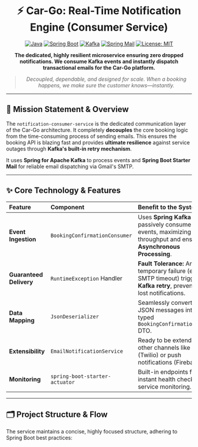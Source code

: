 <div align="center">

# ⚡ Car-Go: Real-Time Notification Engine (Consumer Service)

[![Java](https://img.shields.io/badge/Java-20+-blue.svg)](https://www.oracle.com/java/)
[![Spring Boot](https://img.shields.io/badge/Spring%20Boot-3.3.4-green.svg)](https://spring.io/projects/spring-boot)
[![Kafka](https://imgiums.io/badge/Apache%20Kafka-Reliable%20Events-lightgrey.svg)](https://kafka.apache.org/)
[![Spring Mail](https://img.shields.io/badge/Email%20Dispatch-Spring%20Mail-orange.svg)](https://docs.spring.io/spring-framework/docs/current/reference/html/integration.html#mail)
[![License: MIT](https://img.shields.io/badge/License-MIT-yellow.svg)](https://opensource.org/licenses/MIT)

**The dedicated, highly resilient microservice ensuring zero dropped notifications. We consume Kafka events and instantly dispatch transactional emails for the Car-Go platform.**

> *Decoupled, dependable, and designed for scale. When a booking happens, we make sure the customer knows—instantly.*

</div>

***

## 🎯 Mission Statement & Overview

The `notification-consumer-service` is the dedicated communication layer of the Car-Go architecture. It completely **decouples** the core booking logic from the time-consuming process of sending emails. This ensures the booking API is blazing fast and provides **ultimate resilience** against service outages through **Kafka's built-in retry mechanism**.

It uses **Spring for Apache Kafka** to process events and **Spring Boot Starter Mail** for reliable email dispatching via Gmail's SMTP.

***

## ✨ Core Technology & Features

| Feature | Component | Benefit to the System |
| :--- | :--- | :--- |
| **Event Ingestion** | `BookingConfirmationConsumer` | Uses **Spring Kafka** to passively consume events, maximizing throughput and ensuring **Asynchronous Processing**. |
| **Guaranteed Delivery** | `RuntimeException` Handler | **Fault Tolerance:** Any temporary failure (e.g., SMTP timeout) triggers a **Kafka retry**, preventing lost notifications. |
| **Data Mapping** | `JsonDeserializer` | Seamlessly converts raw JSON messages into the typed `BookingConfirmationEvent` DTO. |
| **Extensibility** | `EmailNotificationService` | Ready to be extended for other channels like SMS (Twilio) or push notifications (Firebase). |
| **Monitoring** | `spring-boot-starter-actuator` | Built-in endpoints for instant health checks and service monitoring. |

***

## 🗂 Project Structure & Flow

The service maintains a concise, highly focused structure, adhering to Spring Boot best practices:
